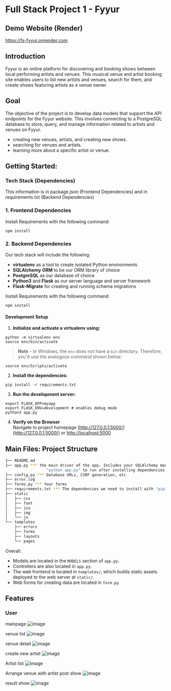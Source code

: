 
# Full Stack Project 1 - Fyyur

## Demo Website (Render)
https://fs-fyyur.onrender.com

## Introduction

Fyyur is an online platform for discovering and booking shows between local performing artists and venues. This musical venue and artist booking site enables users to list new artists and venues, search for them, and create shows featuring artists as a venue owner.


## Goal
The objective of the project is to develop data models that support the API endpoints for the Fyyur website. This involves connecting to a PostgreSQL database to store, query, and manage information related to artists and venues on Fyyur.

* creating new venues, artists, and creating new shows.
* searching for venues and artists.
* learning more about a specific artist or venue.


## Getting Started:

### Tech Stack (Dependencies)

This information is in package.json (Frontend Dependencies) and in requirements.txt (Backend Dependencies)

### 1. Frontend Dependencies

Install Requirements with the following command:
```
npm install
```

### 2. Backend Dependencies
Our tech stack will include the following:
 * **virtualenv** as a tool to create isolated Python environments
 * **SQLAlchemy ORM** to be our ORM library of choice
 * **PostgreSQL** as our database of choice
 * **Python3** and **Flask** as our server language and server framework
 * **Flask-Migrate** for creating and running schema migrations

Install Requirements with the following command:
```
npm install
```

#### Development Setup

1. **Initialize and activate a virtualenv using:**
```
python -m virtualenv env
source env/bin/activate
```
>**Note** - In Windows, the `env` does not have a `bin` directory. Therefore, you'd use the analogous command shown below:
```
source env/Scripts/activate
```

2. **Install the dependencies:**
```
pip install -r requirements.txt
```

3. **Run the development server:**
```
export FLASK_APP=myapp
export FLASK_ENV=development # enables debug mode
python3 app.py
```

4. **Verify on the Browser**<br>
Navigate to project homepage [http://127.0.0.1:5000/](http://127.0.0.1:5000/) or [http://localhost:5000](http://localhost:5000) 


## Main Files: Project Structure

  ```sh
  ├── README.md
  ├── app.py *** the main driver of the app. Includes your SQLAlchemy models.
                    "python app.py" to run after installing dependencies
  ├── config.py *** Database URLs, CSRF generation, etc
  ├── error.log
  ├── forms.py *** Your forms
  ├── requirements.txt *** The dependencies we need to install with "pip3 install -r requirements.txt"
  ├── static
  │   ├── css 
  │   ├── font
  │   ├── ico
  │   ├── img
  │   └── js
  └── templates
      ├── errors
      ├── forms
      ├── layouts
      └── pages
  ```

Overall:
* Models are located in the `MODELS` section of `app.py`.
* Controllers are also located in `app.py`.
* The web frontend is located in `templates/`, which builds static assets deployed to the web server at `static/`.
* Web forms for creating data are located in `form.py`


## Features
### User

mainpage
![image](https://user-images.githubusercontent.com/79179847/229996532-5ec1344b-ea3c-4bf0-872d-863a4c123d88.png)

venue list
![image](https://user-images.githubusercontent.com/79179847/229997056-8b16d234-ee0b-4343-a472-778a874b9e9d.png)

venue detail
![image](https://user-images.githubusercontent.com/79179847/229997167-da05144c-2dd0-45b1-8023-05aace85ccbe.png)

create new artist
![image](https://user-images.githubusercontent.com/79179847/229997543-cd2c64e6-e5b6-4184-91d1-cfc4f5e5ae6a.png)

Artist list
![image](https://user-images.githubusercontent.com/79179847/229997629-9ba516df-da92-426b-9e2a-0b6d4e6a2502.png)


Arrange venue with artist
post show
![image](https://user-images.githubusercontent.com/79179847/229997786-ed9f3982-0026-4fd4-8fb3-02a5eea68a70.png)

result show
![image](https://user-images.githubusercontent.com/79179847/229997913-0a307c40-5cf0-4659-91bb-67897758fac2.png)




